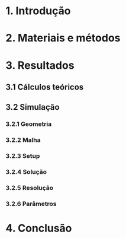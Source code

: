 # 1. Introdução

# 2. Materiais e métodos

# 3. Resultados 
## 3.1 Cálculos teóricos
## 3.2 Simulação
### 3.2.1 Geometria
### 3.2.2 Malha 
### 3.2.3 Setup
### 3.2.4 Solução
### 3.2.5 Resolução
### 3.2.6 Parâmetros 

# 4. Conclusão
